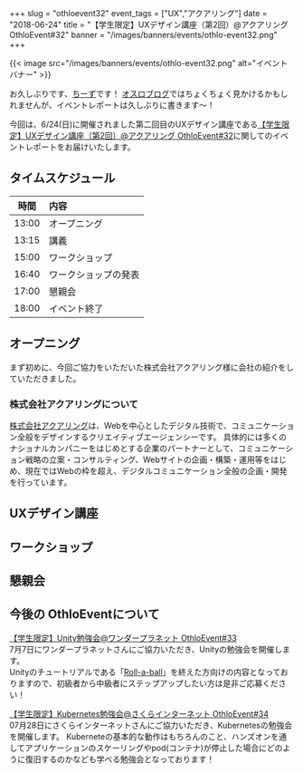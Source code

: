 +++
slug = "othloevent32"
event_tags = ["UX","アクアリング"]
date = "2018-06-24"
title = "【学生限定】UXデザイン講座（第2回）@アクアリング OthloEvent#32"
banner = "/images/banners/events/othlo-event32.png"
+++

{{< image src="/images/banners/events/othlo-event32.png" alt="イベントバナー" >}}

お久しぶりです、[ちーず](https://twitter.com/cheez921)です！
[オスロブログ](http://othlotech.hatenablog.com/)ではちょくちょく見かけるかもしれませんが、イベントレポートは久しぶりに書きます〜！

今回は、6/24(日)に開催されました第二回目のUXデザイン講座である[【学生限定】UXデザイン講座（第2回）@アクアリング OthloEvent#32](https://othlotech.connpass.com/event/88836/)に関してのイベントレポートをお届けいたします。


## タイムスケジュール
|時間|内容|
|:-----:|:-----|
|13:00|オープニング|
|13:15|講義|
|15:00|ワークショップ|
|16:40|ワークショップの発表|
|17:00|懇親会|
|18:00|イベント終了|

## オープニング
まず初めに、今回ご協力をいただいた株式会社アクアリング様に会社の紹介をしていただきました。

### 株式会社アクアリングについて
[株式会社アクアリング](http://www.aquaring.co.jp/)は、Webを中心としたデジタル技術で、コミュニケーション全般をデザインするクリエイティブエージェンシーです。
具体的には多くのナショナルカンパニーをはじめとする企業のパートナーとして、コミュニケーション戦略の立案・コンサルティング、Webサイトの企画・構築・運用等をはじめ、現在ではWebの枠を超え、デジタルコミュニケーション全般の企画・開発を行っています。

## UXデザイン講座


## ワークショップ


## 懇親会


## 今後の OthloEventについて

[【学生限定】Unity勉強会@ワンダープラネット OthloEvent#33](https://othlotech.connpass.com/event/90850/)  
7月7日にワンダープラネットさんにご協力いただき、Unityの勉強会を開催します。    
Unityのチュートリアルである「[Roll-a-ball](https://unity3d.com/jp/learn/tutorials/s/roll-ball-tutorial)」を終えた方向けの内容となっておりますので、初級者から中級者にステップアップしたい方は是非ご応募ください！    

[【学生限定】Kubernetes勉強会@さくらインターネット OthloEvent#34](https://othlotech.connpass.com/event/91098/)  
07月28日にさくらインターネットさんにご協力いただき、Kubernetesの勉強会を開催します。
Kuberneteの基本的な動作はもちろんのこと、ハンズオンを通してアプリケーションのスケーリングやpod(コンテナ)が停止した場合にどのように復旧するのかなども学べる勉強会となっております！
